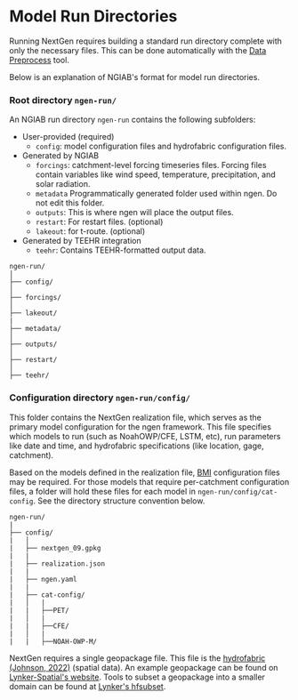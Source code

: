 # Model Run Directories

Running NextGen requires building a standard run directory complete with only the necessary files. This can be done automatically with the [Data Preprocess](/docs/products/ngiab/components/ngiab-preprocessor) tool.

Below is an explanation of NGIAB's format for model run directories.

### Root directory `ngen-run/`

An NGIAB run directory `ngen-run` contains the following subfolders:

- User-provided (required)
    - `config`:  model configuration files and hydrofabric configuration files.
- Generated by NGIAB
    - `forcings`: catchment-level forcing timeseries files. Forcing files contain variables like wind speed, temperature, precipitation, and solar radiation.
    - `metadata` Programmatically generated folder used within ngen. Do not edit this folder.
    - `outputs`: This is where ngen will place the output files.
    - `restart`: For restart files. (optional)
    - `lakeout`: for t-route. (optional)
- Generated by TEEHR integration
    - `teehr`: Contains TEEHR-formatted output data.

```
ngen-run/
│
├── config/
│
├── forcings/
│
├── lakeout/
|
├── metadata/
│
├── outputs/
│
├── restart/
│
├── teehr/
```
 
### Configuration directory `ngen-run/config/`
This folder contains the NextGen realization file, which serves as the primary model configuration for the ngen framework. This file specifies which models to run (such as NoahOWP/CFE, LSTM, etc), run parameters like date and time, and hydrofabric specifications (like location, gage, catchment).

Based on the models defined in the realization file, [BMI](https://bmi.csdms.io/en/stable/index.html) configuration files may be required. For those models that require per-catchment configuration files, a folder will hold these files for each model in `ngen-run/config/cat-config`. See the directory structure convention below.

<!-- TODO: Provide instructions for linking arbitrary BMI models -->

```
ngen-run/
|
├── config/
|   │
|   ├── nextgen_09.gpkg
|   |
|   ├── realization.json
|   |
|   ├── ngen.yaml
|   |
|   ├── cat-config/
|   │   |
|   |   ├──PET/
|   │   |
|   |   ├──CFE/
|   │   |
|   |   ├──NOAH-OWP-M/
```

<!-- TODO: Subsections for each of these? -->

NextGen requires a single geopackage file. This file is the [hydrofabric (Johnson, 2022)](https://mikejohnson51.github.io/hyAggregate/) (spatial data). An example geopackage can be found on [Lynker-Spatial's website](https://www.lynker-spatial.com/data?path=hydrofabric%2Fv2.2%2F). Tools to subset a geopackage into a smaller domain can be found at [Lynker's hfsubset](https://github.com/LynkerIntel/hfsubset). 